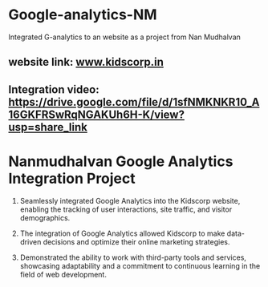 # Google-analytics-NM
Integrated G-analytics to an website as a project from Nan Mudhalvan
## website link: www.kidscorp.in
## Integration video: https://drive.google.com/file/d/1sfNMKNKR10_A16GKFRSwRqNGAKUh6H-K/view?usp=share_link
# Nanmudhalvan Google Analytics Integration Project

  1. Seamlessly integrated Google Analytics into the Kidscorp website, enabling the tracking of user interactions, site traffic, and visitor demographics.

  2. The integration of Google Analytics allowed Kidscorp to make data-driven decisions and optimize their online marketing strategies.

  3. Demonstrated the ability to work with third-party tools and services, showcasing adaptability and a commitment to continuous learning in the field of web development.
